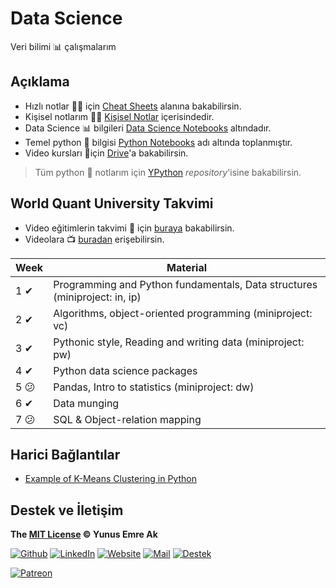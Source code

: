 # Data Science

Veri bilimi 📊 çalışmalarım

## Açıklama

- Hızlı notlar 🏃‍♂️ için [Cheat Sheets](Cheat%20Sheets) alanına bakabilirsin.
- Kişisel notlarım 👨‍🏫 [Kişisel Notlar](Ki%C5%9Fisel%20Notlar) içerisindedir.
- Data Science 📊 bilgileri [Data Science Notebooks](Data%20Science%20Notebooks) altındadır.
- Temel python 🐍 bilgisi [Python Notebooks](Python%20Notebooks) adı altında toplanmıştır.
- Video kursları 🎦için [Drive](https://drive.google.com/open?id=1IhifsrBR4besfTnOIw-iSbsOTTsUgy7A)'a bakabilirsin.

> Tüm python 🐍 notlarım için [YPython](https://github.com/yedhrab/YPython) _repository_'isine bakabilirsin.

## World Quant University Takvimi

- Video eğitimlerin takvimi 📅 için [buraya](res%5CDS%20Module%20Schedule.pdf) bakabilirsin.
- Videolara 📺 [buradan](https://drive.google.com/open?id=1Y7tfAhXWvdrdzg6uD00T3ZpzStnCjGIB) erişebilirsin.

| Week | Material                                                                   |
| ---- | -------------------------------------------------------------------------- |
| 1 ✔  | Programming and Python fundamentals, Data structures (miniproject: in, ip) |
| 2 ✔  | Algorithms, object-oriented programming (miniproject: vc)                  |
| 3 ✔  | Pythonic style, Reading and writing data (miniproject: pw)                 |
| 4 ✔  | Python data science packages                                               |
| 5 😕 | Pandas, Intro to statistics (miniproject: dw)                              |
| 6 ✔  | Data munging                                                               |
| 7 😕 | SQL & Object-relation mapping                                              |

## Harici Bağlantılar

- [Example of K-Means Clustering in Python](https://datatofish.com/k-means-clustering-python/)

## Destek ve İletişim

**The [MIT License](https://choosealicense.com/licenses/mit/) &copy; Yunus Emre Ak**

[![Github](https://drive.google.com/uc?id=1PzkuWOoBNMg0uOMmqwHtVoYt0WCqi-O5)][github]
[![LinkedIn](https://drive.google.com/uc?id=1hvdil0ZHVEzekQ4AYELdnPOqzunKpnzJ)][linkedin]
[![Website](https://drive.google.com/uc?id=1wR8Ph0FBs36ZJl0Ud-HkS0LZ9b66JBqJ)][website]
[![Mail](https://drive.google.com/uc?id=142rP0hbrnY8T9kj_84_r7WxPG1hzWEcN)][mail]
[![Destek](https://drive.google.com/uc?id=1zyU7JWlw4sJTOx46gJlHOfYBwGIkvMQs)][bağış anlık]

[![Patreon](https://drive.google.com/uc?id=11YmCRmySX7v7QDFS62ST2JZuE70RFjDG)][bağış aylık]

<!-- İletişim -->

[mail]: mailto::yedhrab@gmail.com?subject=YBilgiler%20%7C%20Github
[github]: https://github.com/yedhrab
[website]: https://yemreak.com
[linkedin]: https://www.linkedin.com/in/yemreak/
[bağış anlık]: https://gogetfunding.com/yemreak/
[bağış aylık]: https://www.patreon.com/yemreak/

<!-- İletişim Sonu -->
